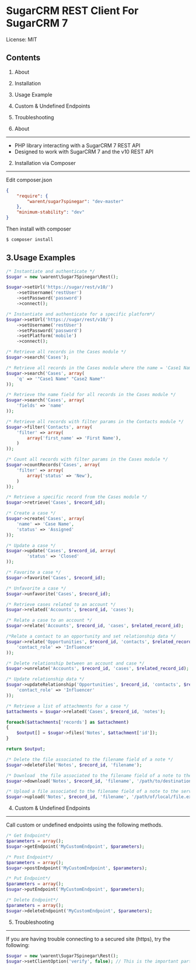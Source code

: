 SugarCRM REST Client For SugarCRM 7
=================================================

License: MIT


Contents
--------
1. About
2. Installation
3. Usage Example
4. Custom & Undefined Endpoints
5. Troubleshooting


1. About
-------
- PHP library interacting with a SugarCRM 7 REST API
- Designed to work with SugarCRM 7 and the v10 REST API

2. Installation via Composer
----------------------------
Edit composer.json

```json
{
	"require": {
		"warent/sugar7spinegar": "dev-master"
	},
	"minimum-stability": "dev"
}
```

Then install with composer

```bash
$ composer install
```


3.Usage Examples
---------------

```php
/* Instantiate and authenticate */
$sugar = new \warent\Sugar7Spinegar\Rest();

$sugar->setUrl('https://sugar/rest/v10/')
	->setUsername('restUser')
	->setPassword('password')
	->connect();

/* Instantiate and authenticate for a specific platform*/
$sugar->setUrl('https://sugar/rest/v10/')
    ->setUsername('restUser')
    ->setPassword('password')
    ->setPlatform('mobile')
    ->connect();

/* Retrieve all records in the Cases module */
$sugar->search('Cases');

/* Retrieve all records in the Cases module where the name = 'Case1 Name' or 'Case2 Name' */
$sugar->search('Cases', array(
	'q' => '"Case1 Name" "Case2 Name"'
));

/* Retrieve the name field for all records in the Cases module */
$sugar->search('Cases', array(
	'fields' => 'name'
));

/* Retrieve all records with filter params in the Contacts module */
$sugar->filter('Contacts', array(
    'filter' => array(
        array('first_name' => 'First Name'),
    )
));

/* Count all records with filter params in the Cases module */
$sugar->countRecords('Cases', array(
    'filter' => array(
        array('status' => 'New'),
    )
));

/* Retrieve a specific record from the Cases module */
$sugar->retrieve('Cases', $record_id);

/* Create a case */
$sugar->create('Cases', array(
	'name' => 'Case Name',
	'status' => 'Assigned'
));

/* Update a case */
$sugar->update('Cases', $record_id, array(
    	'status' => 'Closed'
));

/* Favorite a case */
$sugar->favorite('Cases', $record_id);

/* Unfavorite a case */
$sugar->unfavorite('Cases', $record_id);

/* Retrieve cases related to an account */
$sugar->related('Accounts', $record_id, 'cases');

/* Relate a case to an account */
$sugar->relate('Accounts', $record_id, 'cases', $related_record_id);

/*Relate a contact to an opportunity and set relationship data */
$sugar->relate('Opportunities', $record_id, 'contacts', $related_record_id, array(
	'contact_role' => 'Influencer'
));

/* Delete relationship between an account and case */
$sugar->unrelate('Accounts', $record_id, 'cases', $related_record_id);

/* Update relationship data */
$sugar->updateRelationship('Opportunities', $record_id, 'contacts', $related_record_id, array(
	'contact_role' => 'Influencer'
));

/* Retrieve a list of attachments for a case */
$attachments = $sugar->related('Cases', $record_id, 'notes');

foreach($attachments['records'] as $attachment)
{
	$output[] = $sugar->files('Notes', $attachment['id']);
}

return $output;

/* Delete the file associated to the filename field of a note */
$sugar->deleteFile('Notes', $record_id, 'filename');

/* Download  the file associated to the filename field of a note to the server */
$sugar->download('Notes', $record_id, 'filename', '/path/to/destination.ext');

/* Upload a file associated to the filename field of a note to the server */
$sugar->upload('Notes', $record_id, 'filename', '/path/of/local/file.ext');
```

4. Custom & Undefined Endpoints
----------------------------
Call custom or undefined endpoints using the following methods.

```php
/* Get Endpoint*/
$parameters = array();
$sugar->getEndpoint('MyCustomEndpoint', $parameters);

/* Post Endpoint*/
$parameters = array();
$sugar->postEndpoint('MyCustomEndpoint', $parameters);

/* Put Endpoint*/
$parameters = array();
$sugar->putEndpoint('MyCustomEndpoint', $parameters);

/* Delete Endpoint*/
$parameters = array();
$sugar->deleteEndpoint('MyCustomEndpoint', $parameters);
```


5. Troubleshooting
----------------------------
If you are having trouble connecting to a secured site (https), try the following:

```php
$sugar = new \warent\Sugar7Spinegar\Rest();
$sugar->setClientOption('verify', false); // This is the important part
```
